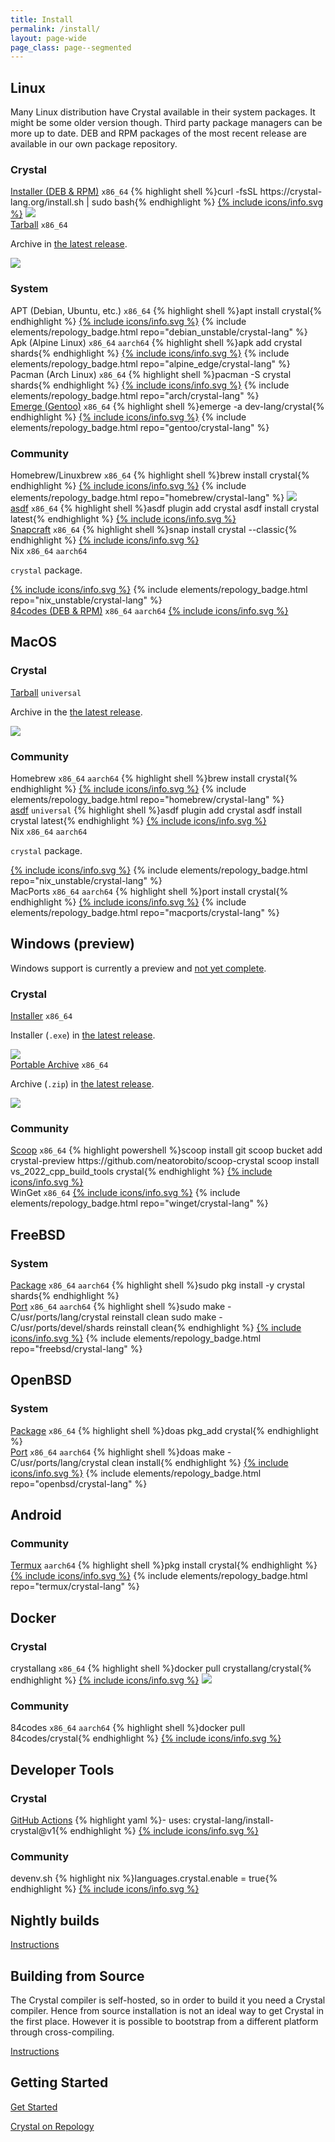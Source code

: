 ```yaml
---
title: Install
permalink: /install/
layout: page-wide
page_class: page--segmented
---
```

## Linux

Many Linux distribution have Crystal available in their system packages.
It might be some older version though. Third party package managers can be
more up to date.
DEB and RPM packages of the most recent release are available in our own package
repository.

<div class="install-panels">
  <div class="install-group">
    <h3>Crystal</h3>
    <div class="install-entries">
      <div class="install-entry">
        <span class="title"><a href="on_linux#installer" title="Instructions for Linux installer">Installer (DEB &amp; RPM)</a></span>
        <span class="targets">
          <code>x86_64</code>
        </span>
        {% highlight shell %}curl -fsSL https://crystal-lang.org/install.sh | sudo bash{% endhighlight %}
        <a href="https://build.opensuse.org/project/show/devel:languages:crystal" title="Crystal repository on OBS" class="info">{% include icons/info.svg %}</a>
        <span class="repo-badge"><img src="/assets/install/version-badge.svg" class="version-badge"></span>
      </div>
      <div class="install-entry">
        <span class="title"><a href="from_targz/">Tarball</a></span>
        <span class="targets">
          <code>x86_64</code>
        </span>
        <p>
          Archive in <a href="https://github.com/crystal-lang/crystal/releases">the latest release</a>.
        </p>
        <span class="repo-badge"><img src="/assets/install/version-badge.svg" class="version-badge"></span>
      </div>
    </div>
  </div>
  <div class="install-group">
    <h3>System</h3>
    <div class="install-entries">
      <div class="install-entry">
        <span class="title">APT (Debian, Ubuntu, etc.)</span>
        <span class="targets">
          <code>x86_64</code>
        </span>
        {% highlight shell %}apt install crystal{% endhighlight %}
        <a href="https://packages.debian.org/sid/crystal" title="Crystal package in Debian sid/unstable" class="info">{% include icons/info.svg %}</a>
        {% include elements/repology_badge.html repo="debian_unstable/crystal-lang" %}
      </div>
      <div class="install-entry">
        <span class="title">Apk (Alpine Linux)</span>
        <span class="targets">
          <code>x86_64</code>
          <code>aarch64</code>
        </span>
        {% highlight shell %}apk add crystal shards{% endhighlight %}
        <a href="https://pkgs.alpinelinux.org/packages?name=crystal" title="Crystal package on Alpine Linux package index" class="info">{% include icons/info.svg %}</a>
        {% include elements/repology_badge.html repo="alpine_edge/crystal-lang" %}
      </div>
      <div class="install-entry">
        <span class="title">Pacman (Arch Linux)</span>
        <span class="targets">
          <code>x86_64</code>
        </span>
        {% highlight shell %}pacman -S crystal shards{% endhighlight %}
        <a href="https://archlinux.org/packages/extra/x86_64/crystal/" title="Crystal package on Arch Linux package index" class="info">{% include icons/info.svg %}</a>
        {% include elements/repology_badge.html repo="arch/crystal-lang" %}
      </div>
      <div class="install-entry">
        <span class="title"><a href="on_gentoo_linux/">Emerge (Gentoo)</a></span>
        <span class="targets">
          <code>x86_64</code>
        </span>
        {% highlight shell %}emerge -a dev-lang/crystal{% endhighlight %}
        <a href="https://packages.gentoo.org/packages/dev-lang/crystal" title="Crystal package on Gentoo package index" class="info">{% include icons/info.svg %}</a>
        {% include elements/repology_badge.html repo="gentoo/crystal-lang" %}
      </div>
    </div>
  </div>
  <div class="install-group">
    <h3>Community</h3>
    <div class="install-entries">
      <div class="install-entry">
        <span class="title">Homebrew/<wbr />Linuxbrew</span>
        <span class="targets">
          <code>x86_64</code>
        </span>
        {% highlight shell %}brew install crystal{% endhighlight %}
        <a href="https://formulae.brew.sh/formula/crystal" title="Crystal package on Homebrew" class="info">{% include icons/info.svg %}</a>
        {% include elements/repology_badge.html repo="homebrew/crystal-lang" %}
        <span class="repo-badge"><img src="/assets/install/version-badge.svg" class="version-badge"></span>
      </div>
      <div class="install-entry">
        <span class="title"><a href="from_asdf">asdf</a></span>
        <span class="targets">
          <code>x86_64</code>
        </span>
        {% highlight shell %}asdf plugin add crystal
asdf install crystal latest{% endhighlight %}
        <a href="https://github.com/asdf-community/asdf-crystal" title="Crystal plugin for ASDF on GitHub" class="info">{% include icons/info.svg %}</a>
      </div>
      <div class="install-entry">
        <span class="title"><a href="from_snapcraft/">Snapcraft</a></span>
        <span class="targets">
          <code>x86_64</code>
        </span>
        {% highlight shell %}snap install crystal --classic{% endhighlight %}
        <a href="https://snapcraft.io/crystal" title="Crystal on Snapcraft" class="info">{% include icons/info.svg %}</a>
      </div>
      <div class="install-entry">
        <span class="title">Nix</span>
        <span class="targets">
          <code>x86_64</code>
          <code>aarch64</code>
        </span>
        <p><code>crystal</code> package.</p>
        <a href="https://search.nixos.org/packages?show=crystal&channel=unstable&from=0&size=50&sort=relevance&type=packages&query=crystal" title="Crystal on Nix package search" class="info">{% include icons/info.svg %}</a>
        {% include elements/repology_badge.html repo="nix_unstable/crystal-lang" %}
      </div>
      <div class="install-entry">
        <a class="title" href="https://packagecloud.io/84codes/crystal">84codes (DEB &amp; RPM)</a>
        <span class="targets">
          <code>x86_64</code>
          <code>aarch64</code>
        </span>
        <a href="https://packagecloud.io/84codes/crystal" title="84codes' Crystal package on packagecloud.io" class="info">{% include icons/info.svg %}</a>
        <p></p>
      </div>
    </div>
  </div>
</div>

## MacOS

<div class="install-panels">
  <div class="install-group">
    <h3>Crystal</h3>
    <div class="install-entries">
      <div class="install-entry">
        <span class="title"><a href="from_targz/">Tarball</a></span>
        <span class="targets">
          <code>universal</code>
        </span>
        <p>Archive in the <a href="https://github.com/crystal-lang/crystal/releases">the latest release</a>.</p>
        <span class="repo-badge"><img src="/assets/install/version-badge.svg" class="version-badge"></span>
      </div>
    </div>
  </div>
  <div class="install-group">
    <h3>Community</h3>
    <div class="install-entries">
      <div class="install-entry">
      <span class="title">Homebrew</span>
        <span class="targets">
          <code>x86_64</code>
          <code>aarch64</code>
        </span>
        {% highlight shell %}brew install crystal{% endhighlight %}
        <a href="https://formulae.brew.sh/formula/crystal" title="Crystal package on Homebrew" class="info">{% include icons/info.svg %}</a>
        {% include elements/repology_badge.html repo="homebrew/crystal-lang" %}
      </div>
      <div class="install-entry">
      <span class="title"><a href="from_asdf">asdf</a></span>
        <span class="targets">
          <code>universal</code>
        </span>
        {% highlight shell %}asdf plugin add crystal
asdf install crystal latest{% endhighlight %}
        <a href="https://github.com/asdf-community/asdf-crystal" title="Crystal plugin for ASDF on GitHub" class="info">{% include icons/info.svg %}</a>
      </div>
      <div class="install-entry">
      <span class="title">Nix</span>
        <span class="targets">
          <code>x86_64</code>
          <code>aarch64</code>
        </span>
        <p><code>crystal</code> package.</p>
        <a href="https://search.nixos.org/packages?show=crystal&channel=unstable&from=0&size=50&sort=relevance&type=packages&query=crystal" title="Crystal on Nix package search" class="info">{% include icons/info.svg %}</a>
        {% include elements/repology_badge.html repo="nix_unstable/crystal-lang" %}
      </div>
      <div class="install-entry">
      <span class="title">MacPorts</span>
        <span class="targets">
          <code>x86_64</code>
          <code>aarch64</code>
        </span>
        {% highlight shell %}port install crystal{% endhighlight %}
        <a href="https://ports.macports.org/port/crystal/summary/" title="Crystal port on MacPorts package index" class="info">{% include icons/info.svg %}</a>
        {% include elements/repology_badge.html repo="macports/crystal-lang" %}
      </div>
    </div>
  </div>
</div>

<a id="windows"></a>

## Windows (preview)

Windows support is currently a preview and <a href="https://github.com/crystal-lang/crystal/issues/5430">not yet complete</a>.

<div class="install-panels">
  <div class="install-group">
  <h3>Crystal</h3>
    <div class="install-entries">
      <div class="install-entry">
        <span class="title"><a href="on_windows">Installer</a></span>
        <span class="targets">
          <code>x86_64</code>
        </span>
        <p>
          Installer (<code>.exe</code>) in <a href="https://github.com/crystal-lang/crystal/releases">the latest release</a>.
        </p>
        <span class="repo-badge"><img src="/assets/install/version-badge.svg" class="version-badge"></span>
      </div>
      <div class="install-entry">
        <span class="title"><a href="on_windows">Portable Archive</a></span>
        <span class="targets">
          <code>x86_64</code>
        </span>
        <p>
          Archive (<code>.zip</code>) in <a href="https://github.com/crystal-lang/crystal/releases">the latest release</a>.
        </p>
        <span class="repo-badge"><img src="/assets/install/version-badge.svg" class="version-badge"></span>
      </div>
    </div>
  </div>
  <div class="install-group">
    <h3>Community</h3>
    <div class="install-entries">
      <div class="install-entry">
        <span class="title"><a href="from_scoop">Scoop</a></span>
        <span class="targets">
          <code>x86_64</code>
        </span>
        {% highlight powershell %}scoop install git
scoop bucket add crystal-preview https://github.com/neatorobito/scoop-crystal
scoop install vs_2022_cpp_build_tools crystal{% endhighlight %}
        <a href="https://github.com/neatorobito/scoop-crystal" title="Scoop repository for Crystal on GitHub" class="info">{% include icons/info.svg %}</a>
      </div>
      <div class="install-entry">
        <span class="title">WinGet</span>
        <span class="targets">
          <code>x86_64</code>
        </span>
        <a href="https://github.com/microsoft/winget-pkgs/tree/master/manifests/c/CrystalLang/Crystal/" title="Crystal manifest in WinGet packages repository" class="info">{% include icons/info.svg %}</a>
        {% include elements/repology_badge.html repo="winget/crystal-lang" %}
      </div>
    </div>
  </div>
</div>

## FreeBSD

<div class="install-panels">
  <div class="install-group">
    <h3>System</h3>
    <div class="install-entries">
      <div class="install-entry">
        <span class="title"><a href="on_freebsd/#install-package">Package</a></span>
        <span class="targets">
          <code>x86_64</code>
          <code>aarch64</code>
        </span>
        {% highlight shell %}sudo pkg install -y crystal shards{% endhighlight %}
      </div>
      <div class="install-entry">
        <span class="title"><a href="on_freebsd/#install-port">Port</a></span>
        <span class="targets">
          <code>x86_64</code>
          <code>aarch64</code>
        </span>
        {% highlight shell %}sudo make -C/usr/ports/lang/crystal reinstall clean
sudo make -C/usr/ports/devel/shards reinstall clean{% endhighlight %}
        <a href="https://www.freshports.org/lang/crystal" title="Crystal port on Freshports.org" class="info">{% include icons/info.svg %}</a>
        {% include elements/repology_badge.html repo="freebsd/crystal-lang" %}
      </div>
    </div>
  </div>
</div>

## OpenBSD

<div class="install-panels">
  <div class="install-group">
    <h3>System</h3>
    <div class="install-entries">
      <div class="install-entry">
        <span class="title"><a href="on_openbsd/#install-package">Package</a></span>
        <span class="targets">
          <code>x86_64</code>
        </span>
        {% highlight shell %}doas pkg_add crystal{% endhighlight %}
      </div>
      <div class="install-entry">
        <span class="title"><a href="on_openbsd/#install-port">Port</a></span>
        <span class="targets">
          <code>x86_64</code>
          <code>aarch64</code>
        </span>
        {% highlight shell %}doas make -C/usr/ports/lang/crystal clean install{% endhighlight %}
        <a href="https://openports.pl/path/lang/crystal" title="Crystal port on openports.pl" class="info">{% include icons/info.svg %}</a>
        {% include elements/repology_badge.html repo="openbsd/crystal-lang" %}
      </div>
    </div>
  </div>
</div>

## Android

<div class="install-panels">
  <div class="install-group">
    <h3>Community</h3>
    <div class="install-entries">
      <div class="install-entry">
        <span class="title"><a href="on_termux/">Termux</a></span>
        <span class="targets">
          <code>aarch64</code>
        </span>
        {% highlight shell %}pkg install crystal{% endhighlight %}
        <a href="https://github.com/termux/termux-packages/tree/master/packages/crystal" title="Crystal package manifest in the Termux package repository on GitHub" class="info">{% include icons/info.svg %}</a>
        {% include elements/repology_badge.html repo="termux/crystal-lang" %}
      </div>
    </div>
  </div>
</div>

## Docker

<div class="install-panels">
  <div class="install-group">
    <h3>Crystal</h3>
    <div class="install-entries">
      <div class="install-entry">
        <span class="title">crystallang</span>
        <span class="targets">
          <code>x86_64</code>
        </span>
        {% highlight shell %}docker pull crystallang/crystal{% endhighlight %}
        <a href="https://hub.docker.com/r/crystallang/crystal/" title="crystallang's Crystal image on Docker Hub" class="info">{% include icons/info.svg %}</a>
        <span class="repo-badge"><img src="/assets/install/version-badge.svg" class="version-badge"></span>
      </div>
    </div>
  </div>
  <div class="install-group">
    <h3>Community</h3>
    <div class="install-entries">
      <div class="install-entry">
        <span class="title">84codes</span>
        <span class="targets">
          <code>x86_64</code>
          <code>aarch64</code>
        </span>
        {% highlight shell %}docker pull 84codes/crystal{% endhighlight %}
        <a href="https://hub.docker.com/r/84codes/crystal" title="84codes' Crystal image on Docker Hub" class="info">{% include icons/info.svg %}</a>
      </div>
    </div>
  </div>
</div>

## Developer Tools

<div class="install-panels">
  <div class="install-group">
    <h3>Crystal</h3>
    <div class="install-entries">
      <div class="install-entry">
        <span class="title"><a href="https://crystal-lang.github.io/install-crystal/">GitHub Actions</a></span>
        {% highlight yaml %}- uses: crystal-lang/install-crystal@v1{% endhighlight %}
        <a href="https://github.com/crystal-lang/install-crystal" class="info" title="GitHub repo for `install-crystal` action">{% include icons/info.svg %}</a>
      </div>
    </div>
  </div>
  <div class="install-group">
    <h3>Community</h3>
    <div class="install-entries">
      <div class="install-entry">
        <span class="title">devenv.sh</span>
        {% highlight nix %}languages.crystal.enable = true{% endhighlight %}
        <a href="https://devenv.sh/reference/options/#languagescrystalenable" class="info" title="Devenv.sh reference for Crystal language">{% include icons/info.svg %}</a>
      </div>
    </div>
  </div>
</div>

## Nightly builds

<a href="nightlies">Instructions</a>

<a id="from_source"></a>

## Building from Source

The Crystal compiler is self-hosted, so in order to build it you need a Crystal compiler.
Hence from source installation is not an ideal way to get Crystal in the first place.
However it is possible to bootstrap from a different platform through cross-compiling.

<a href="from_sources">Instructions</a>

## Getting Started

<a href="https://crystal-lang.org/reference/getting_started/">Get Started</a>

<a href="https://repology.org/project/crystal-lang/versions">Crystal on Repology</a>

<script src="/assets/js/copy-action.js"></script>
<script>
document.querySelectorAll(".install-entry pre").forEach(copy_action)
</script>

